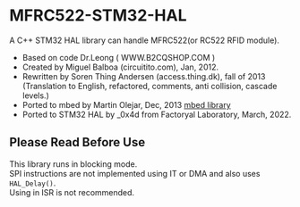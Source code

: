 # MFRC522-STM32-HAL
A C++ STM32 HAL library can handle MFRC522(or RC522 RFID module).
- Based on code Dr.Leong   ( WWW.B2CQSHOP.COM )
- Created by Miguel Balboa (circuitito.com), Jan, 2012.
- Rewritten by Soren Thing Andersen (access.thing.dk), fall of 2013 (Translation to English, refactored, comments, anti collision, cascade levels.)
- Ported to mbed by Martin Olejar, Dec, 2013 [mbed library](https://os.mbed.com/users/AtomX/code/MFRC522/)
- Ported to STM32 HAL by _0x4d from Factoryal Laboratory, March, 2022.


## Please Read Before Use
This library runs in blocking mode.  
SPI instructions are not implemented using IT or DMA and also uses `HAL_Delay()`.  
Using in ISR is not recommended.  
